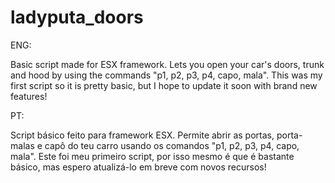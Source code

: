 # ladyputa_doors
ENG:

Basic script made for ESX framework. Lets you open your car's doors, trunk and hood by using the commands "p1, p2, p3, p4, capo, mala". This was my first script so it is pretty basic, but I hope to update it soon with brand new features!

PT:

Script básico feito para framework ESX. Permite abrir as portas, porta-malas e capô do teu carro usando os comandos "p1, p2, p3, p4, capo, mala". Este foi meu primeiro script, por isso mesmo é que é bastante básico, mas espero atualizá-lo em breve com novos recursos!
